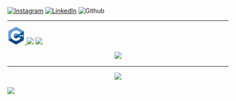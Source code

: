 
[![Instagram](https://img.shields.io/badge/Instagram-%23E4405F.svg?logo=Instagram&logoColor=white)](https://instagram.com/felixlvu)
[![LinkedIn](https://img.shields.io/badge/LinkedIn-%230077B5.svg?logo=linkedin&logoColor=white)](https://linkedin.com/in/félix-schrynemaekers-7ba783267) 
![Github](https://img.shields.io/badge/felix.schrynemakers@epitech.eu-%230077B5.svg?logo=Gmail&logoColor=white)

---
<p align='center'>
      <p align="left"> <a href="https://www.w3schools.com/cpp/" target="_blank" rel="noreferrer"> <img src="https://raw.githubusercontent.com/devicons/devicon/master/icons/cplusplus/cplusplus-original.svg" alt="cplusplus" width="40" height="40"/> </a>
      <img src="https://img.shields.io/badge/c-%2300599C.svg?style=for-the-badge&logo=c&logoColor=white">
  <img src="https://img.shields.io/badge/javascript-%23323330.svg?style=for-the-badge&logo=javascript&logoColor=%23F7DF1E">
</p>

<p align='center'>
      <img src="https://github-readme-stats.vercel.app/api/top-langs/?username=felixlvu&theme=dark&hide_border=false&include_all_commits=false&count_private=false&layout=compact">
</p>

---



<p align='center'>
      <img src="https://github-readme-streak-stats.herokuapp.com/?user=felixlvu&theme=dark&hide_border=falset">
</p>

[![](https://visitcount.itsvg.in/api?id=felixlvu&icon=2&color=1)](https://visitcount.itsvg.in)
